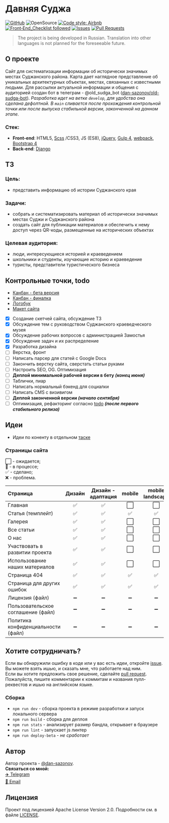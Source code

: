# Давняя Суджа
[![GitHub](https://img.shields.io/github/license/dan-sazonov/old-sudga)](https://github.com/dan-sazonov/old-sudga/blob/develop/LICENSE)
![OpenSource](https://img.shields.io/badge/Open%20Source-%E2%99%A5-red)
[![Code style: Airbnb](https://img.shields.io/badge/code%20style-Airbnb-ff385c)](https://github.com/airbnb/javascript)
[![Front‑End_Checklist followed](https://img.shields.io/badge/Front‑End_Checklist-followed-brightgreen.svg)](https://github.com/thedaviddias/Front-End-Checklist/)
[![Issues](https://img.shields.io/github/issues/dan-sazonov/old-sudga)](https://github.com/dan-sazonov/old-sudga/issues)
[![Pull Requests](https://img.shields.io/github/issues-pr/dan-sazonov/old-sudga)](https://github.com/dan-sazonov/old-sudga/pulls)
> The project is being developed in Russian. Translation into other languages is not planned for the foreseeable future.

## О проекте
Сайт для систематизации информации об исторически значимых местах Суджанского района.
Карта дает наглядное представление об уникальных архитектурных объектах, местах, связанных с известными людьми.
Для рассылки актуальной информации и общения с аудиторией создан бот в телеграм -
@old_sudga_bot ([dan-sazonov/old-sudga-bot](https://github.com/dan-sazonov/old-sudga-bot)).
_Разработка идет на ветке `develop`, для удобства она сделана дефолтной. В `main` сливается после прохождения
контрольной точки или после выпуска стабильной версии, законченной на данном этапе._
### Стек:
- **Front-end**: HTML5, [Scss](https://github.com/sass/sass) /CSS3, JS (ES8), [jQuery](https://github.com/jquery/jquery),
[Gulp 4](https://github.com/gulpjs/gulp), [webpack](https://github.com/webpack/webpack),
[Bootstrap 4](https://github.com/twbs/bootstrap)
- **Back-end**: [Django](https://github.com/django/django)

## ТЗ
### Цель:
- представить информацию об истории Суджанского края
### Задачи:
- собрать и систематизировать материал об исторически значимых местах Суджи и Суджанского района
- создать сайт для публикации материалов и обеспечить к нему доступ через QR-коды, размещенные на исторических объектах
### Целевая аудитория:
- люди, интересующиеся историей и краеведением
- школьники и студенты, изучающие историю и краеведение
- туристы, представители туристического бизнеса

## Контрольные точки, todo
- [Канбан - бета версия](https://github.com/dan-sazonov/old-sudga/projects/1)
- [Канбан - финалка](https://github.com/dan-sazonov/old-sudga/projects/2)
- [Логобук](/design/logobook.md)
- [Макет сайта](https://www.figma.com/file/5XTgdbaoxZckt15BIIGF2j/%D0%94%D0%B0%D0%B2%D0%BD%D1%8F%D1%8F-%D0%A1%D1%83%D0%B4%D0%B6%D0%B0-%D0%BC%D0%B0%D0%BA%D0%B5%D1%82?node-id=0%3A1)
- [X] Создание скетчей сайта, обсуждение ТЗ
- [X] Обсуждение тем с руководством Суджанского краеведческого музея
- [X] Обсуждение рабочих вопросов с администрацией Замостья
- [X] Обсуждение задач и их распределение
- [X] Разработка дизайна
- [ ] Верстка, фронт
- [ ] Написать парсер для статей с Google Docs
- [ ] Закончить верстку сайта, сверстать статьи руками
- [ ] Настроить SEO, OG. Оптимизация
- [ ] **Деплой минимальной рабочей версии в бету _(конец июня)_**
- [ ] Таблички, пиар
- [ ] Написать нормальный бэкенд для социалки
- [ ] Написать CMS с визивигом
- [ ] **Деплой законченной версии _(начало сентября)_**
- [ ] Оптимизация, рефакторинг согласно [todo](https://github.com/dan-sazonov/old-sudga/projects/1#card-52513044) _**(после первого стабильного релиза)**_

## Идеи
- Идеи по коненту в отдельном [таске](https://github.com/dan-sazonov/old-sudga/projects/1#card-55367718)
### Страницы сайта
⬜ - ожидается;<br>
🔲 - в процессе; <br>
✅ - сделано; <br>
:x: - проблема.

| Страница | Дизайн | Дизайн -<br>адаптация | mobile | mobile<br>landscape | desktop | Тесты |
|:--------|:------:|:------:|:-------:|:-----:|:-------:|:-----:|
| Главная | ✅ | ✅ | ⬜ | ⬜ | ⬜ | ⬜ |
| Статья (темплейт) | ✅ | ✅ | ✅ | ✅ | ✅ | ⬜ |
| Галерея | ✅ | ✅ | ⬜ | ⬜ | ⬜ | ⬜ |
| Все статьи | ✅ | ✅ | ⬜ | ⬜ | ⬜ | ⬜ |
| О нас | ✅ | ✅ | ⬜ | ⬜ | ⬜ | ⬜ |
| Участвовать в развитии проекта | ✅ | ✅  | ⬜ | ⬜ | ⬜ | ⬜ |
| Использование наших материалов | ✅ | ✅ | ⬜ | ⬜ | ⬜ | ⬜ |
| Страница 404 | ✅ | ✅ | ✅ | ✅ | ✅ | ⬜ |
| Страница для других ошибок | ✅ | ✅ | ✅ | ✅ | ✅ | ⬜ |
| Лицензия (файл) | ➖ |  ➖ | ➖ | ➖ | ✅ | ➖ |
| Пользовательское соглашение (файл) |  ➖ | ➖ | ➖ | ➖ | ⬜ | ➖ |
| Политика конфиденциальности (файл) |  ➖ | ➖ | ➖ | ➖ | ⬜ | ➖ |

## Хотите сотрудничать?
Если вы обнаружили ошибку в коде или у вас есть идеи, откройте 
[issue](https://github.com/dan-sazonov/old-sudga/issues). 
Вы можете взять ишью, и сказать мне, что работаете над ним.<br>
Если вы хотите предложить свое решение, сделайте 
[pull request](https://github.com/dan-sazonov/old-sudga/pulls).<br>
Пожалуйста, пишите комментарии к коммитам и названия пулл-реквестов и ишью на английском языке.
### Сборка
- `npm run dev` - сборка проекта в режиме разработки и запуск локального сервера
- `npm run build` - сборка для деплоя
- `npm run stats` - анализирует размер бандла, открывает в браузере
- `npm run lint` - запускает js линтер
- `npm run deploy-beta` - _не сработает_
## Автор
Автор проекта - [@dan-sazonov](https://github.com/dan-sazonov). <br>
**Связаться со мной:**<br>
[:airplane: Telegram](https://t.me/dan_sazonov) <br>
[:e-mail: Email](mailto:p-294803@yandex.ru) <br>

## Лицензия
Проект под лицензией Apache License Version 2.0. Подробности см. в файле [LICENSE](https://github.com/dan-sazonov/old-sudga/blob/main/LICENSE).
